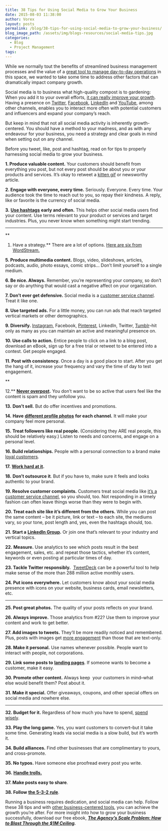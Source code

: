 ```yaml
---
title: 38 Tips for Using Social Media to Grow Your Business
date: 2015-08-03 11:38:00
author: Vorex
layout: posts
permalink: /blog/38-tips-for-using-social-media-to-grow-your-business/
blog_image_path: /assets/img/blogs-resources/social-media-tips.jpg
categories:
  - Blog
  - Project Management
tags:  
---
```



While we normally tout the benefits of streamlined business management processes and the value of a [great tool to manage day-to-day operations](http://www.vorex.com/product/) in this space, we wanted to take some time to address other factors that can dramatically impact company growth.

Social media is to business what high-quality compost is to gardening: When you add it to your overall efforts, [it can really improve your growth](https://www.marketingtechblog.com/2014-statistics-trends-businesses-social-media/). Having a presence on [Twitter](http://www.twitter.com), [Facebook](http://www.facebook.com), [LinkedIn](http://www.linkedin.com) and [YouTube](http://www.youtube.com), among other channels, enables you to interact more often with potential customers and influencers and expand your company’s reach.

But keep in mind that not all social media activity is inherently growth-centered. You should have a method to your madness, and as with any endeavour for your business, you need a strategy and clear goals in mind when setting out on any channel.

Before you tweet, like, post and hashtag, read on for tips to properly harnessing social media to grow your business.

**1. Produce valuable content.** Your customers should benefit from everything you post, but not every post should be about you or your products and services. It’s okay to retweet a [kitten gif](http://giphy.com/gifs/RQgzLsPYlzrBC) or newsworthy article.

**2. Engage with everyone, every time.** Seriously. Everyone. Every time. Your audience took the time to reach out to you, so repay their kindness. A reply, like or favorite is the currency of social media.

**3.** [**Use hashtags**](http://www.forbes.com/sites/johnrampton/2014/08/07/how-to-get-you-hashtag-trending/) **early and often.** This helps other social media users find your content. Use terms relevant to your product or services and target industries. Plus, you never know when something might start trending.

---

\*\*

1. Have a strategy.\*\* There are a lot of options. [Here are six from WordStream.](http://www.wordstream.com/blog/ws/2014/01/09/social-media-marketing-strategies)

**5. Produce multimedia content.** Blogs, video, slideshows, articles, podcasts, audio, photo essays, comic strips… Don’t limit yourself to a single medium.

**6. Be nice. Always.** Remember, you’re representing your company, so don’t say or do anything that would cast a negative affect on your organization.

**7. Don’t ever get defensive.** Social media is a [customer service channel](https://www.zendesk.com/resources/customer-service-through-social-media/). Treat it like one.

**8. Use targeted ads.** For a little money, you can run ads that reach targeted vertical markets or other demographics.

**9. Diversify.** [Instagram](http://www.instagram.com), Facebook, [Pinterest](http://www.pinterest.com), LinkedIn, Twitter, [Tumblr](http://www.tumblr.com)–hit only as many as you can maintain an active and meaningful presence on.

**10. Use calls to action.** Entice people to click on a link to a blog post, download an eBook, sign up for a free trial or retweet to be entered into a contest. Get people engaged.

**11. Post with consistency.** Once a day is a good place to start. After you get the hang of it, increase your frequency and vary the time of day to test engagement.

\*\*

12.\*\* [**Never overpost**](http://fortune.com/2015/01/28/8-social-media-sins-that-will-get-your-company-unfriended-and-unfollowed/)**.** You don’t want to be so active that users feel like the content is spam and they unfollow you.

**13.** **Don’t sell.** But do offer incentives and promotions.

**14.** **Have** [**different profile photos**](http://www.entrepreneur.com/article/241811) **for each channel.** It will make your company feel more personal.

**15.** **Treat followers like real people.** (Considering they ARE real people, this should be relatively easy.) Listen to needs and concerns, and engage on a personal level.

**16. Build relationships.** People with a personal connection to a brand make [loyal customers](http://www.forbes.com/sites/onmarketing/2014/01/08/great-brands-aim-for-customers-hearts-not-their-wallets/).

**17.** [**Work hard at it**](https://www.garyvaynerchuk.com/social-media-marketing-how-to--893962271.html)**.**

**18.** **Don’t outsource it**. But if you have to, make sure it feels and looks authentic to your brand.

**19. Resolve customer complaints.** Customers treat social media like [it’s a customer service channel](http://www.forbes.com/sites/jaysondemers/2014/08/12/7-reasons-you-need-to-be-using-social-media-as-your-customer-service-portal/), so you should, too. Not responding in a timely fashion can often leave things worse than they were to begin with.

**20. Treat each site like it’s different from the others.** While you can post the same content – be it picture, link or text – to each site, the mediums vary, so your tone, post length and, yes, even the hashtags should, too.

**21. Start a** [**LinkedIn Group**](https://www.linkedin.com/directory/groups/)**.** Or join one that’s relevant to your industry and vertical topics.

**22.** **Measure.** Use analytics to see which posts result in the best engagement, sales, etc. and repeat those tactics, whether it’s content, keywords or even posting at particular times of day.

**23. Tackle Twitter responsibly.**  [TweetDeck](https://tweetdeck.twitter.com/) can be a powerful tool to help make sense of the more than 288 million active monthly users.

**24. Put icons everywhere.** Let customers know about your social media presence with icons on your website, business cards, email newsletters, etc.

---

**25. Post great photos.** The quality of your posts reflects on your brand.

**26. Always improve.** Those analytics from #22? Use them to improve your content and work to get better.

**27. Add images to tweets.** They’ll be more readily noticed and remembered. Plus, posts with images get [more engagement](http://www.socialmediaexaminer.com/photos-generate-engagement-research/) than those that are text-only.

**28. Make it personal.** Use names whenever possible. People want to interact with people, not corporations.

**29. Link some posts to** [**landing pages**](http://blog.hubspot.com/blog/tabid/6307/bid/32566/Why-Landing-Pages-Are-an-Indispensable-Part-of-Marketing.aspx). If someone wants to become a customer, make it easy.

**30. Promote other content.** Always keep  your customers in mind–what else would benefit them? Post about it.

**31. Make it special.** Offer giveaways, coupons, and other special offers on social media and nowhere else.

---

**32. Budget for it.** Regardless of how much you have to spend, [spend wisely](https://blog.bufferapp.com/social-media-marketing-budget).

**33. Play the long game.** Yes, you want customers to convert–but it take some time. Generating leads via social media is a slow build, but it’s worth it.

**34. Build alliances.** Find other businesses that are complimentary to yours, and cross-promote.

**35. No typos.** Have someone else proofread every post you write.

**36.** [**Handle trolls.**](http://www.socialmediaexaminer.com/social-media-trolls/)

**37. Make posts easy to share**.

**38. Follow** [**the 5-3-2** **rule**](http://www.heinzmarketing.com/2011/10/the-5-3-2-rule-for-social-media-content/).

Running a business requires dedication, and social media can help. Follow these 38 tips and with [other business-centered tools](http://www.vorex.com/), you can achieve the growth you’re after. For more insight into how to grow your business successfully, download our free ebook, [***The Agency’s Scale Problem: How to Blast Through the $1M Ceiling***](http://vorex.hs-sites.com/agency-scale-ebook?__hstc=100746398.b2843db0333d5242d1d7cad84e1e93d1.1428948442272.1436804960111.1437065560391.48&amp;__hssc=100746398.4.1437065560391&amp;__hsfp=3345652249)***.***
